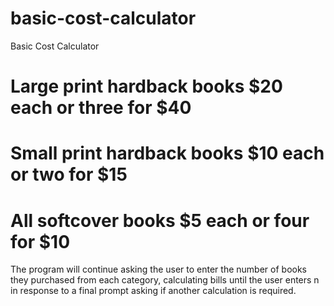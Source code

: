 # basic-cost-calculator
Basic Cost Calculator

# Large print hardback books $20 each or three for $40
# Small print hardback books $10 each or two for $15
# All softcover books $5 each or four for $10


The program will continue asking the user to enter the number of books they purchased from each category, calculating bills until the user enters n in response to a final prompt asking if another calculation is required. 

